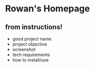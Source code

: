 # Rowan's Homepage

## from instructions! 
* good project name 
* project objective 
* screenshot 
* tech requirements
* how to install/use 

